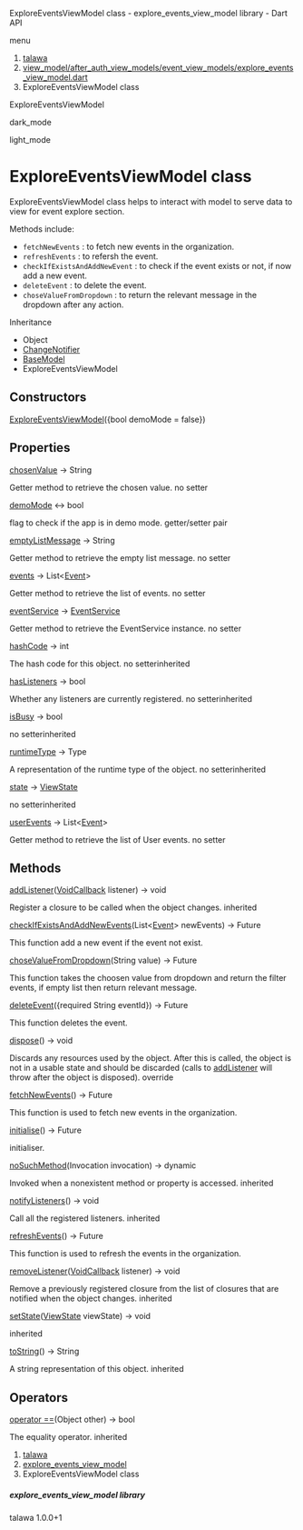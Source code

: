 




ExploreEventsViewModel class - explore\_events\_view\_model library - Dart API







menu

1. [talawa](../index.html)
2. [view\_model/after\_auth\_view\_models/event\_view\_models/explore\_events\_view\_model.dart](../view_model_after_auth_view_models_event_view_models_explore_events_view_model/view_model_after_auth_view_models_event_view_models_explore_events_view_model-library.html)
3. ExploreEventsViewModel class

ExploreEventsViewModel


dark\_mode

light\_mode




# ExploreEventsViewModel class


ExploreEventsViewModel class helps to interact with model to serve data to view for event explore section.

Methods include:

* `fetchNewEvents` : to fetch new events in the organization.
* `refreshEvents` : to refersh the event.
* `checkIfExistsAndAddNewEvent` : to check if the event exists or not, if now add a new event.
* `deleteEvent` : to delete the event.
* `choseValueFromDropdown` : to return the relevant message in the dropdown after any action.

Inheritance

* Object
* [ChangeNotifier](https://api.flutter.dev/flutter/foundation/ChangeNotifier-class.html)
* [BaseModel](../view_model_base_view_model/BaseModel-class.html)
* ExploreEventsViewModel



## Constructors

[ExploreEventsViewModel](../view_model_after_auth_view_models_event_view_models_explore_events_view_model/ExploreEventsViewModel/ExploreEventsViewModel.html)({bool demoMode = false})




## Properties

[chosenValue](../view_model_after_auth_view_models_event_view_models_explore_events_view_model/ExploreEventsViewModel/chosenValue.html)
→ String

Getter method to retrieve the chosen value.
no setter

[demoMode](../view_model_after_auth_view_models_event_view_models_explore_events_view_model/ExploreEventsViewModel/demoMode.html)
↔ bool

flag to check if the app is in demo mode.
getter/setter pair

[emptyListMessage](../view_model_after_auth_view_models_event_view_models_explore_events_view_model/ExploreEventsViewModel/emptyListMessage.html)
→ String

Getter method to retrieve the empty list message.
no setter

[events](../view_model_after_auth_view_models_event_view_models_explore_events_view_model/ExploreEventsViewModel/events.html)
→ List<[Event](../models_events_event_model/Event-class.html)>

Getter method to retrieve the list of events.
no setter

[eventService](../view_model_after_auth_view_models_event_view_models_explore_events_view_model/ExploreEventsViewModel/eventService.html)
→ [EventService](../services_event_service/EventService-class.html)

Getter method to retrieve the EventService instance.
no setter

[hashCode](https://api.flutter.dev/flutter/foundation/Listenable/hashCode.html)
→ int

The hash code for this object.
no setterinherited

[hasListeners](https://api.flutter.dev/flutter/foundation/ChangeNotifier/hasListeners.html)
→ bool

Whether any listeners are currently registered.
no setterinherited

[isBusy](../view_model_base_view_model/BaseModel/isBusy.html)
→ bool

no setterinherited

[runtimeType](https://api.flutter.dev/flutter/foundation/Listenable/runtimeType.html)
→ Type

A representation of the runtime type of the object.
no setterinherited

[state](../view_model_base_view_model/BaseModel/state.html)
→ [ViewState](../enums_enums/ViewState.html)

no setterinherited

[userEvents](../view_model_after_auth_view_models_event_view_models_explore_events_view_model/ExploreEventsViewModel/userEvents.html)
→ List<[Event](../models_events_event_model/Event-class.html)>

Getter method to retrieve the list of User events.
no setter



## Methods

[addListener](https://api.flutter.dev/flutter/foundation/ChangeNotifier/addListener.html)([VoidCallback](https://api.flutter.dev/flutter/dart-ui/VoidCallback.html) listener)
→ void


Register a closure to be called when the object changes.
inherited

[checkIfExistsAndAddNewEvents](../view_model_after_auth_view_models_event_view_models_explore_events_view_model/ExploreEventsViewModel/checkIfExistsAndAddNewEvents.html)(List<[Event](../models_events_event_model/Event-class.html)> newEvents)
→ Future<void>


This function add a new event if the event not exist.

[choseValueFromDropdown](../view_model_after_auth_view_models_event_view_models_explore_events_view_model/ExploreEventsViewModel/choseValueFromDropdown.html)(String value)
→ Future<void>


This function takes the choosen value from dropdown and return the filter events, if empty list then return relevant message.

[deleteEvent](../view_model_after_auth_view_models_event_view_models_explore_events_view_model/ExploreEventsViewModel/deleteEvent.html)({required String eventId})
→ Future<void>


This function deletes the event.

[dispose](../view_model_after_auth_view_models_event_view_models_explore_events_view_model/ExploreEventsViewModel/dispose.html)()
→ void


Discards any resources used by the object. After this is called, the
object is not in a usable state and should be discarded (calls to
[addListener](https://api.flutter.dev/flutter/foundation/ChangeNotifier/addListener.html) will throw after the object is disposed).
override

[fetchNewEvents](../view_model_after_auth_view_models_event_view_models_explore_events_view_model/ExploreEventsViewModel/fetchNewEvents.html)()
→ Future<void>


This function is used to fetch new events in the organization.

[initialise](../view_model_after_auth_view_models_event_view_models_explore_events_view_model/ExploreEventsViewModel/initialise.html)()
→ Future<void>


initialiser.

[noSuchMethod](https://api.flutter.dev/flutter/foundation/Listenable/noSuchMethod.html)(Invocation invocation)
→ dynamic


Invoked when a nonexistent method or property is accessed.
inherited

[notifyListeners](https://api.flutter.dev/flutter/foundation/ChangeNotifier/notifyListeners.html)()
→ void


Call all the registered listeners.
inherited

[refreshEvents](../view_model_after_auth_view_models_event_view_models_explore_events_view_model/ExploreEventsViewModel/refreshEvents.html)()
→ Future<void>


This function is used to refresh the events in the organization.

[removeListener](https://api.flutter.dev/flutter/foundation/ChangeNotifier/removeListener.html)([VoidCallback](https://api.flutter.dev/flutter/dart-ui/VoidCallback.html) listener)
→ void


Remove a previously registered closure from the list of closures that are
notified when the object changes.
inherited

[setState](../view_model_base_view_model/BaseModel/setState.html)([ViewState](../enums_enums/ViewState.html) viewState)
→ void


inherited

[toString](https://api.flutter.dev/flutter/foundation/Listenable/toString.html)()
→ String


A string representation of this object.
inherited



## Operators

[operator ==](https://api.flutter.dev/flutter/foundation/Listenable/operator_equals.html)(Object other)
→ bool


The equality operator.
inherited



 


1. [talawa](../index.html)
2. [explore\_events\_view\_model](../view_model_after_auth_view_models_event_view_models_explore_events_view_model/view_model_after_auth_view_models_event_view_models_explore_events_view_model-library.html)
3. ExploreEventsViewModel class

##### explore\_events\_view\_model library





talawa
1.0.0+1






